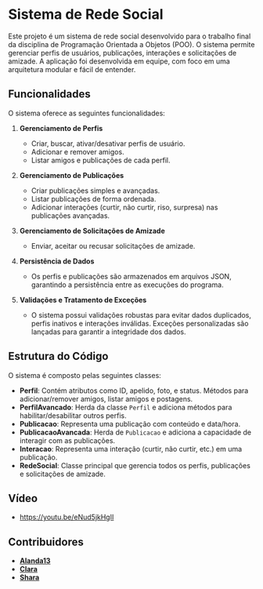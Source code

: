﻿# Sistema de Rede Social

Este projeto é um sistema de rede social desenvolvido para o trabalho final da disciplina de Programação Orientada a Objetos (POO). O sistema permite gerenciar perfis de usuários, publicações, interações e solicitações de amizade. A aplicação foi desenvolvida em equipe, com foco em uma arquitetura modular e fácil de entender.

## Funcionalidades

O sistema oferece as seguintes funcionalidades:

1. **Gerenciamento de Perfis**
   - Criar, buscar, ativar/desativar perfis de usuário.
   - Adicionar e remover amigos.
   - Listar amigos e publicações de cada perfil.

2. **Gerenciamento de Publicações**
   - Criar publicações simples e avançadas.
   - Listar publicações de forma ordenada.
   - Adicionar interações (curtir, não curtir, riso, surpresa) nas publicações avançadas.

3. **Gerenciamento de Solicitações de Amizade**
   - Enviar, aceitar ou recusar solicitações de amizade.

4. **Persistência de Dados**
   - Os perfis e publicações são armazenados em arquivos JSON, garantindo a persistência entre as execuções do programa.

5. **Validações e Tratamento de Exceções**
   - O sistema possui validações robustas para evitar dados duplicados, perfis inativos e interações inválidas. Exceções personalizadas são lançadas para garantir a integridade dos dados.

## Estrutura do Código

O sistema é composto pelas seguintes classes:

- **Perfil**: Contém atributos como ID, apelido, foto, e status. Métodos para adicionar/remover amigos, listar amigos e postagens.
- **PerfilAvancado**: Herda da classe `Perfil` e adiciona métodos para habilitar/desabilitar outros perfis.
- **Publicacao**: Representa uma publicação com conteúdo e data/hora.
- **PublicacaoAvancada**: Herda de `Publicacao` e adiciona a capacidade de interagir com as publicações.
- **Interacao**: Representa uma interação (curtir, não curtir, etc.) em uma publicação.
- **RedeSocial**: Classe principal que gerencia todos os perfis, publicações e solicitações de amizade.

## Vídeo
- https://youtu.be/eNud5jkHgII

## Contribuidores

- [**Alanda13**](https://github.com/Alanda13)
- [**Clara**](https://github.com/ClaraMikaelly-ifpi)
- [**Shara**](https://github.com/Shara-Cristtina-SL)

